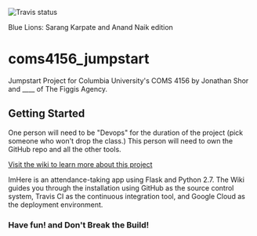 ![Travis status](https://travis-ci.org/TheFiggisAgency/placeholder_here.svg?branch=master)

Blue Lions: Sarang Karpate and Anand Naik edition

# coms4156_jumpstart
Jumpstart Project for Columbia University's COMS 4156 by Jonathan Shor and ____ of The Figgis Agency.

## Getting Started
One person will need to be "Devops" for the duration of the project (pick someone who won't drop the class.)  This person will need to own the GitHub repo and all the other tools.

[Visit the wiki to learn more about this project](../../wiki/)

ImHere is an attendance-taking app using Flask and Python 2.7.  The Wiki guides you through the installation using GitHub as the source control system, Travis CI as the continuous integration tool, and Google Cloud as the deployment environment.


### Have fun! and Don't Break the Build!

